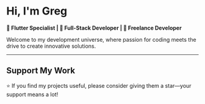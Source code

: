 # Hi, I'm Greg
**💙 Flutter Specialist | 🌱 Full-Stack Developer | 🎯 Freelance Developer**

Welcome to my development universe, where passion for coding meets the drive to create innovative solutions.

---

## Support My Work
⭐ If you find my projects useful, please consider giving them a star—your support means a lot!
